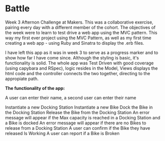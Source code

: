 # Battle

Week 3 Afternon Challenge at Makers. This was a collaborative exercise, pairing every day with a different member of the cohort. The objectives of the week were to learn to test drive a web app using the MVC pattern. This way my first ever project using the MVC Pattern, as well as my first time creating a web app - using Ruby and Sinatra to display the .erb files.

I have left this app as it was in week 3 to serve as a progress marker and to show how far I have come since. Although the styling is basic, it's functionality is solid. The whole app was Test Driven with good coverage (using capybara and RSpec), logic resides in the Model, Views displays the html code and the controller connects the two together, directing to the appropiate path.

**The functionality of the app:**

A user can enter their name, a second user can enter their name

Instantiate a new Docking Station
Instantiate a new Bike
Dock the Bike in the Docking Station
Release the Bike from the Docking Station
An error message will appear if the Max capacity is reached in a Docking Station and a Bike is docked
An error message will appear if there are no Bikes to release from a Docking Station
A user can confirm if the Bike they have released Is Working
A user can report if a Bike is Broken
